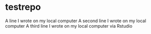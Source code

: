 # testrepo
A line I wrote on my local computer
 A second line I wrote on my local computer
A third line I wrote on my local computer via Rstudio 